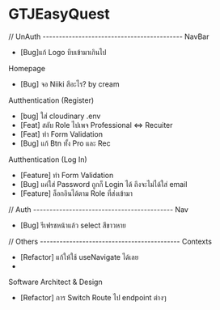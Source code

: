 # GTJEasyQuest

// UnAuth -------------------------------------------
NavBar
- [Bug]แก้ Logo บีบเข้ามาเกินไป

Homepage 
- [Bug] จอ Niiki สีอะไร? by cream

Autthentication (Register)
- [bug] ใส่ cloudinary .env
- [Feat] สลับ Role ไปเพจ Professional <=> Recuiter
- [Feat] ทำ Form Validation
- [Bug] แก้ Btn ทั้ง Pro และ Rec


Autthentication (Log In)
- [Feature] ทำ Form Validation
- [Bug] แค่ใส่ Password ถูกก็ Login ได้ ถึงจะไม่ได้ใส่ email
- [Feature] ล็อกอินได้ตาม Role ที่ส่งเข้ามา

// Auth -------------------------------------------
Nav
- [Bug] รีเฟรชหน้าแล้ว select สีขาวหาย

// Others -------------------------------------------
Contexts
- [Refactor] แก้ให้ใช้ useNavigate ได้เลย
- 
Software Architect & Design
- [Refactor] การ Switch Route ไป endpoint ต่างๆ
